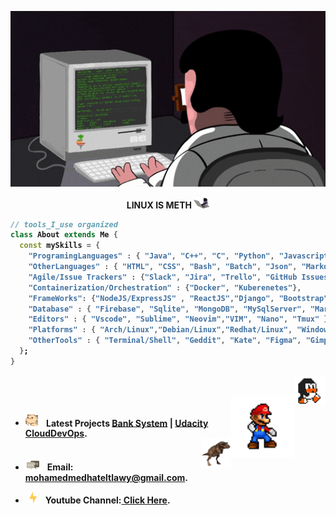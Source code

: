 <div align="center" width="50">

<img src="https://github.com/iNightjar/iNightjar/blob/master/images/coderman.gif?raw=true" href="https://github.com/iNightjar" alt="CoDiNg RocKs"  width="550"/><br> 
  
<p><strong>LINUX IS METH <img alt="GIF" src="https://github.com/iNightjar/iNightjar/blob/master/images/catCoding.gif" width="25" /></p>
</div>

<div align="left" width="50">

```dart
// tools_I_use organized
class About extends Me { 
  const mySkills = {  
    "ProgramingLanguages" : { "Java", "C++", "C", "Python", "Javascript" },
    "OtherLanguages" : { "HTML", "CSS", "Bash", "Batch", "Json", "Markdown" },
    "Agile/Issue Trackers" : {"Slack", "Jira", "Trello", "GitHub Issues"},
    "Containerization/Orchestration" : {"Docker", "Kuberenetes"},
    "FrameWorks": {"NodeJS/ExpressJS" , "ReactJS","Django", "Bootstrap" },
    "Database" : { "Firebase", "Sqlite", "MongoDB", "MySqlServer", "MariaDB" },
    "Editors" : { "Vscode", "Sublime", "Neovim","VIM", "Nano", "Tmux" },
    "Platforms" : { "Arch/Linux","Debian/Linux","Redhat/Linux", "Windows" },
    "OtherTools" : { "Terminal/Shell", "Geddit", "Kate", "Figma", "Gimp" }
  };
}
```

<!-- -  <img alt="GIF" src="https://github.com/iNightjar/iNightjar/blob/master/images/Developer.gif" width="25" /> &nbsp; I’m currently learning **MERN Stack JavaScript | DevOps Tools**. --> <img width="10%" align="right" alt="Github Image" src="https://github.com/iNightjar/iNightjar/blob/master/images/linux_rounded.gif?raw=true" /><br>
<img width="20%" align="right" alt="Mario Image" src="https://github.com/iNightjar/iNightjar/blob/master/images/mario.gif?raw=true" /><br>

- <img src="https://github.com/iNightjar/iNightjar/blob/master/images/hyperkitty.gif?raw=true" width="20" />&nbsp;&nbsp;&nbsp; Latest Projects **[Bank System](https://github.com/iNightjar/Bank-System)** | **[Udacity CloudDevOps](https://github.com/iNightjar/Udacity-CloudDevOps)**. <br>
<img width="10%" align="right" alt="Github Image" src="https://github.com/iNightjar/iNightjar/blob/master/images/dinosaur-dancing-dino.gif?raw=true" /><br>

- <img src="https://github.com/iNightjar/iNightjar/blob/master/images/message.gif?raw=true" width="25" />&nbsp;&nbsp; Email: **mohamedmedhateltlawy@gmail.com**. <br>
<!-- - <img src="https://github.com/iNightjar/iNightjar/blob/master/images/letterbox.gif?raw=true" width="25" /> &nbsp; Find Me On Twitter: **[ iNightjar](https://twitter.com/iNightjar)**.<br> -->

<!-- - &nbsp;&nbsp;<img src="https://github.com/iNightjar/iNightjar/blob/master/images/lightning.gif?raw=true" width="12" />&nbsp;&nbsp;&nbsp;&nbsp;Preview My CV:**[ Muhamed Medhat CV](https://drive.google.com/file/d/1s4CyIbBK5LWQ9bvNwZNuTIKn8mysXxG7/view?usp=sharing)**.<br> -->

- &nbsp;&nbsp;<img src="https://github.com/iNightjar/iNightjar/blob/master/images/lightning.gif?raw=true" width="12" />&nbsp;&nbsp;&nbsp;&nbsp;Youtube Channel:**[ Click Here](https://www.youtube.com/channel/UCO4TqxRIyuktSY9NuwCRdLA)**.<br><br>

<!-- Skills ( Languages & Tools ) -->
<!-- 
### Technology Tools
[![Linux](https://img.shields.io/badge/OS-Linux-05122A?style=plastic&logo=Linux&color=informational)](https://www.linux.org/)
[![windows](https://img.shields.io/badge/OS-windows-05122A?style=plastic&logo=windows&logoColor=informational&color=informational)](https://www.microsoft.com/en-us/windows)
[![vm-ware](https://img.shields.io/badge/VM-vmware-05122A?style=plastic&logo=vmware&color=informational)](https://www.vmware.com/mena.html)
[![virtual-Box](https://img.shields.io/badge/VM-virtual%20Box-05122A?style=plastic&logo=virtualBox&color=informational)](https://www.virtualbox.org/)
[![qemu](https://img.shields.io/badge/VM-qemu-05122A?style=plastic&logo=qemu&color=informational)](https://www.qemu.org/)
[![Git](https://img.shields.io/badge/git-Git-05122A?style=plastic&logo=git&color=informational)](https://git-scm.com/)
[![GitHub](https://img.shields.io/badge/tool-GitHub-05122A?style=plastic&logo=github&&color=informational)](https://github.com/)
[![GitLab](https://img.shields.io/badge/tool-GitLab-05122A?style=plastic&logo=gitlab&&color=informational)](https://gitlab.com/)
[![bash](https://img.shields.io/badge/Shell-Bash-informational?style=flat&logo=gnu-bash&color=informational)](https://www.gnu.org/software/bash/)
[![jetbrains](https://img.shields.io/badge/jetbrains-jetbrains-05122A?style=plastic&logo=jetbrains&color=informational)](https://www.jetbrains.com/)
[![IntelliJ Idea](https://img.shields.io/badge/jetbrains-IntelliJ%20Idea-05122A?style=plastic&logo=intellij-idea&color=informational)](https://www.jetbrains.com/idea/)
[![Clion](https://img.shields.io/badge/jetbrains-CLion-05122A?style=plastic&logo=clion&color=informational)](https://www.jetbrains.com/clion/)
[![DataGrip](https://img.shields.io/badge/jetbrains-DataGrip-05122A?style=plastic&logo=datagrip&color=informational)](https://www.jetbrains.com/datagrip/)
[![PyCharm](https://img.shields.io/badge/jetbrains-pycharm-05122A?style=plastic&logo=pycharm&color=informational)](https://www.jetbrains.com/pycharm/)
[![Android Studio](https://img.shields.io/badge/tool-Android%20Studio-05122A?style=plastic&logo=android-studio&color=informational)](https://developer.android.com/studio)
[![powerShell](https://img.shields.io/badge/Shell-powerShell-05122A?style=plastic&logo=powerShell&color=informational)](https://docs.microsoft.com/en-us/powershell/)
[![Visual Studio Code](https://img.shields.io/badge/tool-Visual%20Studio%20Code-05122A?style=plastic&logo=visual-studio-code&color=informational)](https://code.visualstudio.com/)
[![packetTracer](https://img.shields.io/badge/Cisco-packetTracer-05122A?style=plastic&logo=cisco&color=informational)](https://www.netacad.com/)
[![wireshark](https://img.shields.io/badge/Networking-wireshark-05122A?style=plastic&logo=wireshark&color=informational)](https://www.wireshark.org/)
[![metasploitable](https://img.shields.io/badge/HackingTools-metasploitable-05122A?style=plastic&logo=metasploitable&color=informational)](https://sourceforge.net/projects/metasploitable/files/Metasploitable2/)
[![Java](https://img.shields.io/badge/language-Java-05122A?style=plastic&logo=Java&color=informational)](https://www.java.com/en/)
[![C++](https://img.shields.io/badge/language-C++-05122A?style=plastic&logo=c%2B%2B&color=informational)](https://www.cprogramming.com/)
[![C](https://img.shields.io/badge/language-C-05122A?style=plastic&logo=c&color=informational)](https://www.cprogramming.com/)
[![Python](https://img.shields.io/badge/language-Python-05122A?style=plastic&logo=python&color=informational)](https://www.python.org/)
[![Markdown](https://img.shields.io/badge/language-Markdown-05122A?style=plastic&logo=markdown&color=informational)](https://www.markdownguide.org/)
[![Containers](https://img.shields.io/badge/Containers-Docker-05122A?style=plastic&logo=docker&color=informational)](https://www.docker.com/)
[![Containers](https://img.shields.io/badge/Containers-podman-05122A?style=plastic&logo=podman&color=informational)](https://podman.io/)
[![GNS3](https://img.shields.io/badge/Networking-GNS3-05122A?style=plastic&logo=gns&color=informational)](https://www.gns3.com/) -->

<!-- Skills ( Languages & Tools ) -->

</div>
<!-- 
<hr></hr>
<div align="center" width="50">
<img src="https://github.com/iNightjar/iNightjar/blob/master/images/dino_rounded.gif?raw=true" href="https://github.com/iNightjar" /><br> 
</div> -->

